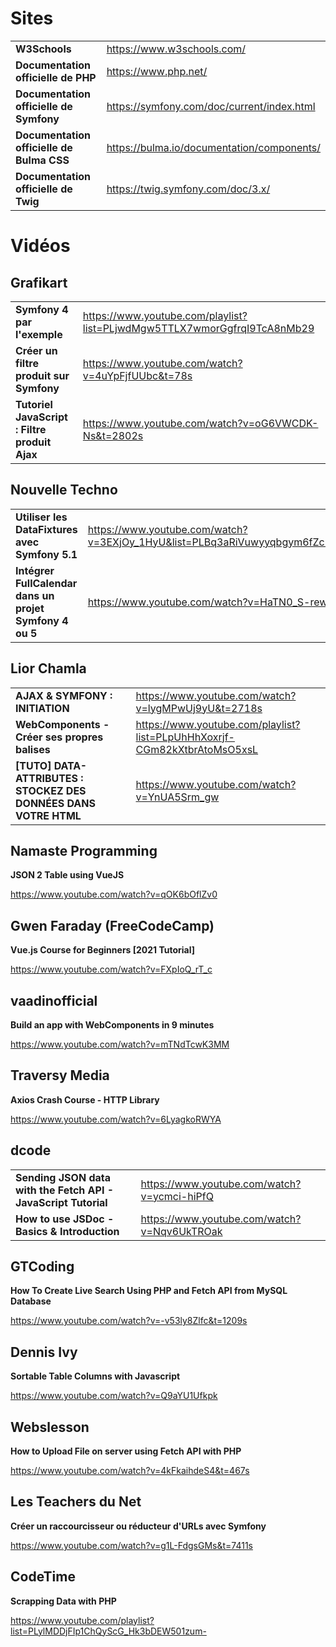 # Sites

|||
|-|-|
|**W3Schools**|https://www.w3schools.com/|
|**Documentation officielle de PHP**|https://www.php.net/|
|**Documentation officielle de Symfony**|https://symfony.com/doc/current/index.html|
|**Documentation officielle de Bulma CSS**|https://bulma.io/documentation/components/|
|**Documentation officielle de Twig**|https://twig.symfony.com/doc/3.x/|

# Vidéos

## Grafikart

|||
|-|-|
|**Symfony 4 par l'exemple**|https://www.youtube.com/playlist?list=PLjwdMgw5TTLX7wmorGgfrqI9TcA8nMb29|
|**Créer un filtre produit sur Symfony**|https://www.youtube.com/watch?v=4uYpFjfUUbc&t=78s|
|**Tutoriel JavaScript : Filtre produit Ajax**|https://www.youtube.com/watch?v=oG6VWCDK-Ns&t=2802s|

## Nouvelle Techno

|||
|-|-|
|**Utiliser les DataFixtures avec Symfony 5.1**|https://www.youtube.com/watch?v=3EXjOy_1HyU&list=PLBq3aRiVuwyyqbgym6fZcPSptUSmg9pkL&index=15&t=2547s|
|**Intégrer FullCalendar dans un projet Symfony 4 ou 5**|https://www.youtube.com/watch?v=HaTN0_S-rew&t=1148s|

## Lior Chamla

|||
|-|-|
|**AJAX & SYMFONY : INITIATION**|https://www.youtube.com/watch?v=lygMPwUj9yU&t=2718s|
|**WebComponents - Créer ses propres balises**|https://www.youtube.com/playlist?list=PLpUhHhXoxrjf-CGm82kXtbrAtoMsO5xsL|
|**[TUTO] DATA-ATTRIBUTES : STOCKEZ DES DONNÉES DANS VOTRE HTML**|https://www.youtube.com/watch?v=YnUA5Srm_gw|

## Namaste Programming

**JSON 2 Table using VueJS**

https://www.youtube.com/watch?v=qOK6bOflZv0

## Gwen Faraday (FreeCodeCamp)

**Vue.js Course for Beginners [2021 Tutorial]**

https://www.youtube.com/watch?v=FXpIoQ_rT_c

## vaadinofficial

**Build an app with WebComponents in 9 minutes**

https://www.youtube.com/watch?v=mTNdTcwK3MM

## Traversy Media

**Axios Crash Course - HTTP Library**

https://www.youtube.com/watch?v=6LyagkoRWYA

## dcode

|||
|-|-|
|**Sending JSON data with the Fetch API - JavaScript Tutorial**|https://www.youtube.com/watch?v=ycmci-hiPfQ|
|**How to use JSDoc - Basics & Introduction**|https://www.youtube.com/watch?v=Nqv6UkTROak|

## GTCoding

**How To Create Live Search Using PHP and Fetch API from MySQL Database**

https://www.youtube.com/watch?v=-v53ly8Zlfc&t=1209s

## Dennis Ivy

**Sortable Table Columns with Javascript**

https://www.youtube.com/watch?v=Q9aYU1Ufkpk

## Webslesson

**How to Upload File on server using Fetch API with PHP**

https://www.youtube.com/watch?v=4kFkaihdeS4&t=467s

## Les Teachers du Net

**Créer un raccourcisseur ou réducteur d'URLs avec Symfony**

https://www.youtube.com/watch?v=g1L-FdgsGMs&t=7411s

## CodeTime

**Scrapping Data with PHP**

https://www.youtube.com/playlist?list=PLylMDDjFIp1ChQyScG_Hk3bDEW501zum-